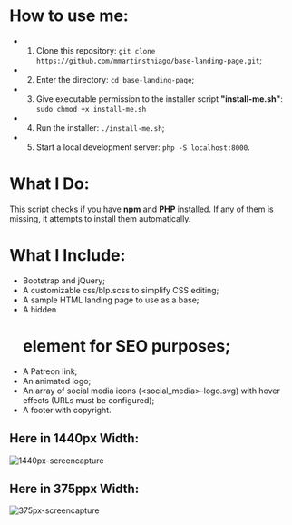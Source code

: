 # How to use me:
* 1) Clone this repository: ```git clone https://github.com/mmartinsthiago/base-landing-page.git```;
* 2) Enter the directory: ```cd base-landing-page```;
* 3) Give executable permission to the installer script **"install-me.sh"**: ```sudo chmod +x install-me.sh```
* 4) Run the installer: ```./install-me.sh```;
* 5) Start a local development server: ```php -S localhost:8000```.

# What I Do:
This script checks if you have **npm** and **PHP** installed. If any of them is missing, it attempts to install them automatically.

# What I Include:
* Bootstrap and jQuery;
* A customizable css/blp.scss to simplify CSS editing;
* A sample HTML landing page to use as a base;
* A hidden <h1> element for SEO purposes;
* A Patreon link;
* An animated logo;
* An array of social media icons (<social_media>-logo.svg) with hover effects (URLs must be configured);
* A footer with copyright.

## Here in 1440px Width:
![1440px-screencapture](https://github.com/user-attachments/assets/ce447134-d701-485e-821a-e333135c09a0)

## Here in 375ppx Width:
![375px-screencapture](https://github.com/user-attachments/assets/e15dcd85-2f80-43e3-93a6-c793c71aff76)
